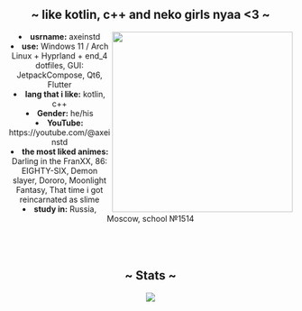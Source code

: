 <body>
  <center>
    <div>
  <h2 align="center"> ~ like kotlin, c++ and neko girls nyaa <3 ~ </h2>
    <div align="center">
  <img src="https://media1.tenor.com/m/wvkN1uM6EsoAAAAC/senko.gif" align="right" height=320>
    </div>
  <li>
   <b>usrname:</b> axeinstd</li>
  <li>
  <b>use:</b> Windows 11 / Arch Linux + Hyprland + end_4 dotfiles, GUI: JetpackCompose, Qt6, Flutter
  </li>
  <li>
  <b>lang that i like:</b> kotlin, c++
  </li>
  <li>
  <b>Gender:</b> he/his
  </li>
  <li>
  <b>YouTube:</b> https://youtube.com/@axeinstd
  </li>
  <li>
  <b>the most liked animes: </b> Darling in the FranXX, 86: EIGHTY-SIX, Demon slayer, Dororo, Moonlight Fantasy, That time i got reincarnated as slime
  </li>
  <li>
  <b>study in:</b> Russia, Moscow, school №1514
  </li>
  <br><br><br>
  </div>
    <div>
      <h2 align="center"> ~ Stats ~ </h2>
      <div align="center">
        <img src="https://github-readme-stats.vercel.app/api?username=axeinstd&show_icons=true&theme=transparent">
      </div>
    </div>
  </center>
</body>


<!--
**axeinstd/axeinstd** is a ✨ _special_ ✨ repository because its `README.md` (this file) appears on your GitHub profile.

Here are some ideas to get you started:

- 🔭 I’m currently working on ...
- 🌱 I’m currently learning ...
- 👯 I’m looking to collaborate on ...
- 🤔 I’m looking for help with ...
- 💬 Ask me about ...
- 📫 How to reach me: ...
- 😄 Pronouns: ...
- ⚡ Fun fact: ...
-->
